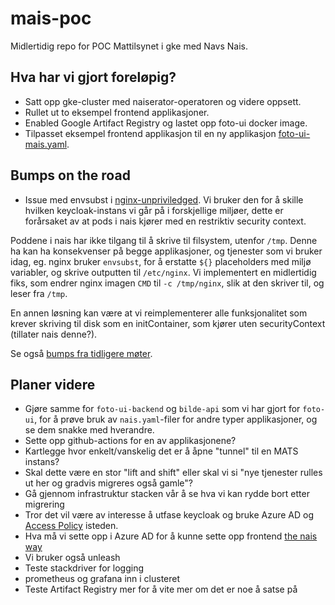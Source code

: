# mais-poc
Midlertidig repo for POC Mattilsynet i gke med Navs Nais. 

## Hva har vi gjort foreløpig?
* Satt opp gke-cluster med naiserator-operatoren
og videre oppsett.
* Rullet ut to eksempel frontend applikasjoner.
* Enabled Google Artifact Registry og lastet opp 
foto-ui docker image.
* Tilpasset eksempel frontend applikasjon til en 
ny applikasjon [foto-ui-mais.yaml](./foto-ui-mais.yaml).

## Bumps on the road
* Issue med envsubst i [nginx-unpriviledged](https://hub.docker.com/r/nginxinc/nginx-unprivileged). Vi bruker den for å skille hvilken keycloak-instans vi går på i forskjellige miljøer, dette er forårsaket av at pods i nais kjører med en restriktiv security context.

Poddene i nais har ikke tilgang til å skrive til filsystem, utenfor `/tmp`. Denne ha kan ha konsekvenser på begge applikasjoner, og tjenester som vi bruker idag, eg. nginx bruker `envsubst`, for å erstatte `${}` placeholders med miljø variabler, og skrive outputten til `/etc/nginx`. Vi implementert en midlertidig fiks, som endrer nginx imagen `CMD` til `-c /tmp/nginx`, slik at den skriver til, og leser fra `/tmp`.

En annen løsning kan være at vi reimplementerer alle funksjonalitet som krever skriving til disk som en initContainer, som kjører uten securityContext (tillater nais denne?).

Se også [bumps fra tidligere møter](./bumps_vi_har_diskutert).

## Planer videre
* Gjøre samme for `foto-ui-backend` og `bilde-api` som vi har gjort for `foto-ui`, for å prøve bruk av 
`nais.yaml`-filer for andre typer applikasjoner, og se dem snakke med hverandre.
* Sette opp github-actions for en av applikasjonene?
* Kartlegge hvor enkelt/vanskelig det er å åpne "tunnel" til en MATS instans?
* Skal dette være en stor "lift and shift" eller skal vi si "nye tjenester rulles ut her og gradvis migreres også gamle"?
* Gå gjennom infrastruktur stacken vår å se hva vi kan rydde bort etter migrering
* Tror det vil være av interesse å utfase keycloak og bruke Azure AD og [Access Policy](https://doc.nais.io/security/auth/azure-ad/access-policy/index.html) isteden.
* Hva må vi sette opp i Azure AD for å kunne sette opp frontend [the nais way](https://github.com/navikt/permitteringsportal/blob/main/src/app/api/client.ts)
* Vi bruker også unleash
* Teste stackdriver for logging
* prometheus og grafana inn i clusteret
* Teste Artifact Registry mer for å vite mer om det er noe å satse på
